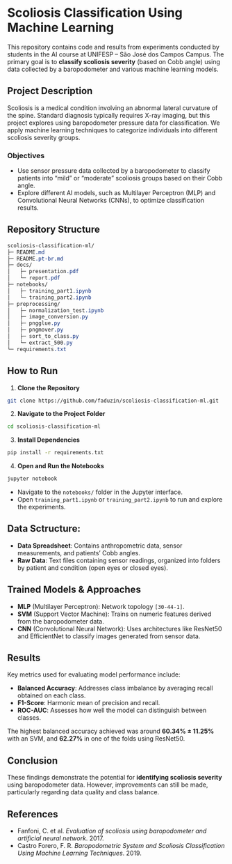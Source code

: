 # Scoliosis Classification Using Machine Learning

This repository contains code and results from experiments conducted by students in the AI course at UNIFESP – São José dos Campos Campus. The primary goal is to **classify scoliosis severity** (based on Cobb angle) using data collected by a baropodometer and various machine learning models.

## Project Description

Scoliosis is a medical condition involving an abnormal lateral curvature of the spine. Standard diagnosis typically requires X-ray imaging, but this project explores using baropodometer pressure data for classification. We apply machine learning techniques to categorize individuals into different scoliosis severity groups.

### Objectives
- Use sensor pressure data collected by a baropodometer to classify patients into “mild” or “moderate” scoliosis groups based on their Cobb angle.
- Explore different AI models, such as Multilayer Perceptron (MLP) and Convolutional Neural Networks (CNNs), to optimize classification results.

## Repository Structure

```scss
scoliosis-classification-ml/
├─ README.md
├─ README.pt-br.md
├─ docs/
│   ├─ presentation.pdf
│   └─ report.pdf
├─ notebooks/
│   ├─ training_part1.ipynb
│   └─ training_part2.ipynb
├─ preprocessing/
│   ├─ normalization_test.ipynb
│   ├─ image_conversion.py
│   ├─ pngglue.py
│   ├─ pngmover.py
│   ├─ sort_to_class.py
│   └─ extract_500.py
└─ requirements.txt
```

## How to Run

1. **Clone the Repository**  
```bash
git clone https://github.com/faduzin/scoliosis-classification-ml.git
```

2. **Navigate to the Project Folder**  
```bash
cd scoliosis-classification-ml
```

3. **Install Dependencies**  
```bash
pip install -r requirements.txt
```

4. **Open and Run the Notebooks**  
```bash
jupyter notebook
```

- Navigate to the `notebooks/` folder in the Jupyter interface.
- Open `training_part1.ipynb` or `training_part2.ipynb` to run and explore the experiments.

## Data Sctructure:
- **Data Spreadsheet**: Contains anthropometric data, sensor measurements, and patients’ Cobb angles.
- **Raw Data**: Text files containing sensor readings, organized into folders by patient and condition (open eyes or closed eyes).

## Trained Models & Approaches

- **MLP** (Multilayer Perceptron): Network topology `[30-44-1]`.  
- **SVM** (Support Vector Machine): Trains on numeric features derived from the baropodometer data.  
- **CNN** (Convolutional Neural Network): Uses architectures like ResNet50 and EfficientNet to classify images generated from sensor data.

## Results

Key metrics used for evaluating model performance include:

- **Balanced Accuracy**: Addresses class imbalance by averaging recall obtained on each class.  
- **F1-Score**: Harmonic mean of precision and recall.  
- **ROC-AUC**: Assesses how well the model can distinguish between classes.

The highest balanced accuracy achieved was around **60.34% ± 11.25%** with an SVM, and **62.27%** in one of the folds using ResNet50.

## Conclusion

These findings demonstrate the potential for **identifying scoliosis severity** using baropodometer data. However, improvements can still be made, particularly regarding data quality and class balance.

## References

- Fanfoni, C. et al. *Evaluation of scoliosis using baropodometer and artificial neural network*. 2017.  
- Castro Forero, F. R. *Baropodometric System and Scoliosis Classification Using Machine Learning Techniques*. 2019.
